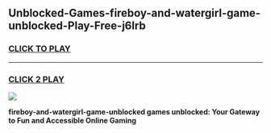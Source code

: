 
## Unblocked-Games-fireboy-and-watergirl-game-unblocked-Play-Free-j6lrb
<h3>
<a href="https://premium76.site?title=fireboy-and-watergirl-game-unblocked&ref=19M">CLICK TO PLAY</a></h3>
<hr>

<h3>
<a href="https://premium76.site?title=fireboy-and-watergirl-game-unblocked&ref=19M">CLICK 2 PLAY</a>
  
</h3>

<a href="https://premium76.site?title=fireboy-and-watergirl-game-unblocked&ref=19M"><img src="https://clearcache.store/games.png"></a>


**fireboy-and-watergirl-game-unblocked games unblocked: Your Gateway to Fun and Accessible Online Gaming**
